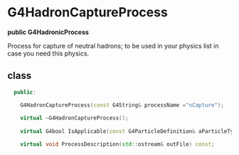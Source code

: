 <!-- G4HadronCaptureProcess.md --- 
;; 
;; Description: 
;; Author: Hongyi Wu(吴鸿毅)
;; Email: wuhongyi@qq.com 
;; Created: 五 8月 10 07:52:43 2018 (+0800)
;; Last-Updated: 五 8月 10 07:53:25 2018 (+0800)
;;           By: Hongyi Wu(吴鸿毅)
;;     Update #: 1
;; URL: http://wuhongyi.cn -->

# G4HadronCaptureProcess

**public G4HadronicProcess**

Process for capture of neutral hadrons; 
to be used in your physics list in case you need this physics.

## class

```cpp
  public:

    G4HadronCaptureProcess(const G4String& processName ="nCapture");
  
    virtual ~G4HadronCaptureProcess();
 
    virtual G4bool IsApplicable(const G4ParticleDefinition& aParticleType);

    virtual void ProcessDescription(std::ostream& outFile) const;
```

<!-- G4HadronCaptureProcess.md ends here -->
